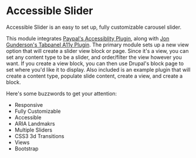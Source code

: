 # Accessible Slider

Accessible Slider is an easy to set up, fully customizable carousel slider.

This module integrates [Paypal's Accessiblity Plugin](https://paypal.github.io/bootstrap-accessibility-plugin/), along with [Jon Gunderson's Tabpanel A11y Plugin](http://jongund.github.io/aria-examples/bootstrap-carousel/carousel-3.html). The primary module sets up a new view option that will create a slider view block or page. Since it's a view, you can set any content type to be a slider, and order/filter the view however you want. If you create a view block, you can then use Drupal's block page to set where you'd like it to display. Also included is an example plugin that will create a content type, populate slide content, create a view, and create a block.

Here's some buzzwords to get your attention:

* Responsive
* Fully Customizable
* Accessible
* ARIA Landmakrs
* Multiple Sliders
* CSS3 3d Transitions
* Views
* Bootstrap


